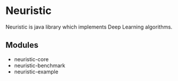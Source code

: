 # Neuristic

Neuristic is java library which implements Deep Learning algorithms.


## Modules
- neuristic-core
- neuristic-benchmark
- neuristic-example
